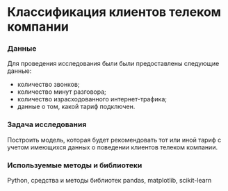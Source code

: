 # Классификация клиентов телеком компании

### Данные

Для проведения исследования были были предоставлены следующие данные:
- количество звонков;
- количество минут разговора;
- количество израсходованного интернет-трафика;
- данные о том, какой тариф подключен.

### Задача исследования

Построить модель, которая будет рекомендовать тот или иной тариф с учетом имеющихся данных о поведении клиентов телеком компании.

### Используемые методы и библиотеки

Python, средства и методы библиотек pandas, matplotlib, scikit-learn

